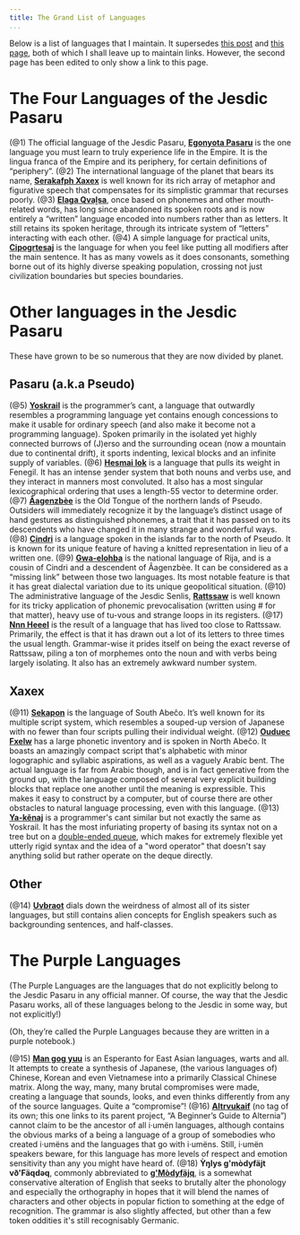```yaml
---
title: The Grand List of Languages
...
```


Below is a list of languages that I maintain.
It supersedes [this post][old-post] and [this page][old-page],
both of which I shall leave up to maintain links.
However, the second page has been edited to only show a link to this page.

[old-post]: http://isoraqathedh.tumblr.com/post/104459911185/blurbs-for-all-the-languages
[old-page]: http://isoraqathedh.tumblr.com/language-list

# The Four Languages of the Jesdic Pasaru
(@1) The official language of the Jesdic Pasaru,
    [**Egonyota Pasaru**][PSD-EP] is the one language you must learn
    to truly experience life in the Empire.
    It is the lingua franca of the Empire and its periphery,
    for certain definitions of “periphery”.
(@2) The international language of the planet that bears its name,
    [**Serakafph Xaxex**][XAX-SX] is well known
    for its rich array of metaphor and figurative speech
    that compensates for its simplistic grammar that recurses poorly.
(@3) [**Elaga Qvaḻsa**][QUX-EQ],
    once based on phonemes and other mouth-related words,
    has long since abandoned its spoken roots
    and is now entirely a “written” language
    encoded into numbers rather than as letters.
    It still retains its spoken heritage,
    through its intricate system of “letters” interacting with each other.
(@4) A simple language for practical units,
    [**Cipogrtesaj**][CIR-Ct] is the language
    for when you feel like putting all modifiers after the main sentence.
    It has as many vowels as it does consonants,
    something borne out of its highly diverse speaking population,
    crossing not just civilization boundaries but species boundaries.

[PSD-EP]: http://isoraqathedh.tumblr.com/tagged/Egonyota-Pasaru
[XAX-SX]: http://isoraqathedh.tumblr.com/tagged/Serakafph-Xaxex
[QUX-EQ]: http://isoraqathedh.tumblr.com/tagged/Yuk%C5%A9a%7Celaga-%C3%BCt%C3%A6k%7CQva%E1%B8%BBsa
[CIR-Ct]: http://isoraqathedh.tumblr.com/tagged/Cipogrtesaj

# Other languages in the Jesdic Pasaru
These have grown to be so numerous that they are now divided by planet.

## Pasaru (a.k.a Pseudo)
(@5) [**Yoskrail**][PSD-Yk] is the programmer’s cant,
    a language that outwardly resembles a programming language
    yet contains enough concessions to make it usable for ordinary speech
    (and also make it become not a programming language).
    Spoken primarily in the isolated yet highly connected burrows of (J)erso
    and the surrounding ocean (now a mountain due to continental drift),
    it sports indenting, lexical blocks and an infinite supply of variables.
(@6) [**Hesmai Iok**][PSD-HI] is a language that pulls its weight in Fenegil.
    It has an intense ȝender system that both nouns and verbs use,
    and they interact in manners most convoluted.
    It also has a most singular lexicographical ordering
    that uses a length-55 vector to determine order.
(@7) [**Âagenzbèe**][PSD-Ag] is the Old Tongue of the northern lands of Pseudo.
    Outsiders will immediately recognize it
    by the language’s distinct usage of hand gestures as distinguished phonemes,
    a trait that it has passed on to its descendents
    who have changed it in many strange and wonderful ways.
(@8) [**Cindri**][PSD-Cd] is a language
    spoken in the islands far to the north of Pseudo.
    It is known for its unique feature of having a knitted representation
    in lieu of a written one.
(@9) [**Gwa-elohba**][PSD-GE] is the national language of Rija,
    and is a cousin of Cindri and a descendent of Âagenzbèe.
    It can be considered as a “missing link” between those two languages.
    Its most notable feature is that it has great dialectal variation
    due to its unique geopolitical situation.
(@10) The administrative language of the Jesdic Senlis,
    [**Rattssaw**][PSD-Rs] is well known
    for its tricky application of phonemic prevocalisation
    (written using # for that matter), heavy use of tu-vous
    and strange loops in its registers.
(@17) [**Nnn Heeel**][PSD-NH] is the result of a language
    that has lived too close to Rattssaw.
    Primarily, the effect is that it has drawn out a lot of its letters
    to three times the usual length.
    Grammar-wise it prides itself on being the exact reverse of Rattssaw,
    piling a ton of morphemes onto the noun
    and with verbs being largely isolating.
    It also has an extremely awkward number system.

[PSD-Yk]: http://isoraqathedh.tumblr.com/tagged/Yoskrai
[PSD-HI]: http://isoraqathedh.tumblr.com/tagged/Hesmai-Iok
[PSD-Rs]: http://isoraqathedh.tumblr.com/tagged/Rattssaw
[PSD-Cd]: http://isoraqathedh.tumblr.com/tagged/Cindri
[PSD-Ag]: http://isoraqathedh.tumblr.com/tagged/%C3%82agenzb%C3%A8e
[PSD-GE]: http://isoraqathedh.tumblr.com/search/Gwa-elohba (Linking the tag doesn't work. Really, Tumblr!)
[PSD-NH]: http://isoraqathedh.tumblr.com/tagged/Nnn-Heeel

## Xaxex
(@11) [**Sekapon**][XAX-Sk] is the language of South Abeĉo.
    It’s well known for its multiple script system,
    which resembles a souped-up version of Japanese
    with no fewer than four scripts pulling their individual weight.
(@12) [**Ouduec Fxelw**][XAX-OF] has a large phonetic inventory
    and is spoken in North Abeĉo.
    It boasts an amazingly compact script that's alphabetic 
    with minor logographic and syllabic aspirations,
    as well as a vaguely Arabic bent.
    The actual language is far from Arabic though,
    and is in fact generative from the ground up,
    with the language composed of several very explicit building blocks
    that replace one another until the meaning is expressible.
    This makes it easy to construct by a computer,
    but of course there are other obstacles to natural language processing,
    even with this language.
(@13) [**Ya-kĕnaj**][XAX-Ya] is a programmer's cant
    similar but not exactly the same as Yoskrail.
    It has the most infuriating property
    of basing its syntax not on a tree but on a [double-ended queue][Deque],
    which makes for extremely flexible yet utterly rigid syntax
    and the idea of a "word operator" that doesn't say anything solid
    but rather operate on the deque directly.

[XAX-Sk]: http://isoraqathedh.tumblr.com/tagged/Sekapon
[XAX-OF]: http://isoraqathedh.tumblr.com/tagged/Ouduec-Fxelw
[XAX-Ya]: http://isoraqathedh.tumblr.com/search/Ya-k%C4%95naj (Same problem with Gwa-elohba. It seems like hyphens are a sticking point)

[Deque]: https://en.wikipedia.org/wiki/Double-ended_queue

## Other
(@14) [**Uvbraot**][LEB-Ub] dials down the weirdness
    of almost all of its sister languages,
    but still contains alien concepts for English speakers
    such as backgrounding sentences, and half-classes.

[LEB-Ub]: http://isoraqathedh.tumblr.com/tagged/Uvbraot

# The Purple Languages

(The Purple Languages are the languages
that do not explicitly belong to the Jesdic Pasaru in any official manner.
Of course, the way that the Jesdic Pasaru works,
all of these languages belong to the Jesdic in some way, but not explicitly!)

(Oh, they’re called the Purple Languages
because they are written in a purple notebook.)

(@15) [**Man gog yuu**][PUR-MGY] is an Esperanto for East Asian languages,
    warts and all.
    It attempts to create a synthesis of Japanese,
    (the various languages of) Chinese, Korean and even Vietnamese
    into a primarily Classical Chinese matrix.
    Along the way, many, many brutal compromises were made,
    creating a language that sounds, looks, and even thinks differently
    from any of the source languages.
    Quite a “compromise”!
(@16) [**Altrvukaif**][PUR-AKF]
    (no tag of its own; this one links to its parent project,
    “A Beginner’s Guide to Alternia”)
    cannot claim to be the ancestor of all i·umën languages,
    although contains the obvious marks of a being a language
    of a group of somebodies who created i·umëns
    and the languages that go with i·umëns.
    Still, i·umën speakers beware,
    for this language has more levels of respect and emotion sensitivity
    than any you might have heard of.
(@18) **Ỳŋlys g'mòdyfäjt vð'Fäqdəq**,
    commonly abbreviated to [**g'Mòdyfäjq**][PUR-GMF],
    is a somewhat conservative alteration of English
    that seeks to brutally alter the phonology and especially the orthography
    in hopes that it will blend the names of characters
    and other objects in popular fiction
    to something at the edge of recognition.
    The grammar is also slightly affected, but other than a few token oddities
    it's still recognisably Germanic.

[PUR-MGY]: http://isoraqathedh.tumblr.com/tagged/Man-gog-yuu
[PUR-AKF]: http://isoraqathedh.tumblr.com/tagged/ABGTA
[PUR-GMF]: http://isoraqathedh.tumblr.com/tagged/g'M%C3%B2dyf%C3%A4jq

